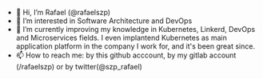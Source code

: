 - 👋 Hi, I’m Rafael (@rafaelszp)
- 👀 I’m interested in Software Architecture and DevOps
- 🌱 I’m currently improving my knowledge in Kubernetes, Linkerd, DevOps and Microservices fields. I even implantend Kubernetes as main application platform in the company I work for, and it's been great since.
- 📫 How to reach me: by this github acccount, by my gitlab account (/rafaelszp) or by twitter(@szp_rafael)

<!---
rafaelszp/rafaelszp is a ✨ special ✨ repository because its `README.md` (this file) appears on your GitHub profile.
You can click the Preview link to take a look at your changes.
--->
